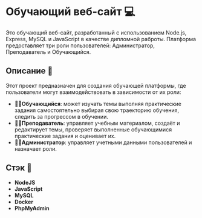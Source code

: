 # Обучающий веб-сайт 💻

Это обучающий веб-сайт, разработанный с использованием Node.js, Express, MySQL и JavaScript в качестве дипломной раброты. Платформа предоставляет три роли пользователей: Администратор, Преподаватель и Обучающийся.

## Описание 📄

Этот проект предназначен для создания обучающей платформы, где пользователи могут взаимодействовать в зависимости от их роли:

- 👨‍💻**Обучающийся**: может изучать темы выполняя практические задания самостоятельно выбирая свою траекторию обучения, следить за прогрессом в обучении.
- 👨‍💻**Преподаватель**: управляет учебным материалом, создаёт и редактирует темы, проверяет выполненные обучающимися практические задания и оценивает их.
- 👨‍💻**Администратор**: управляет учетными данными пользователей и назначает роли.

## Стэк 🔧

- **NodeJS**
- **JavaScript**
- **MySQL**
- **Docker**
- **PhpMyAdmin**
